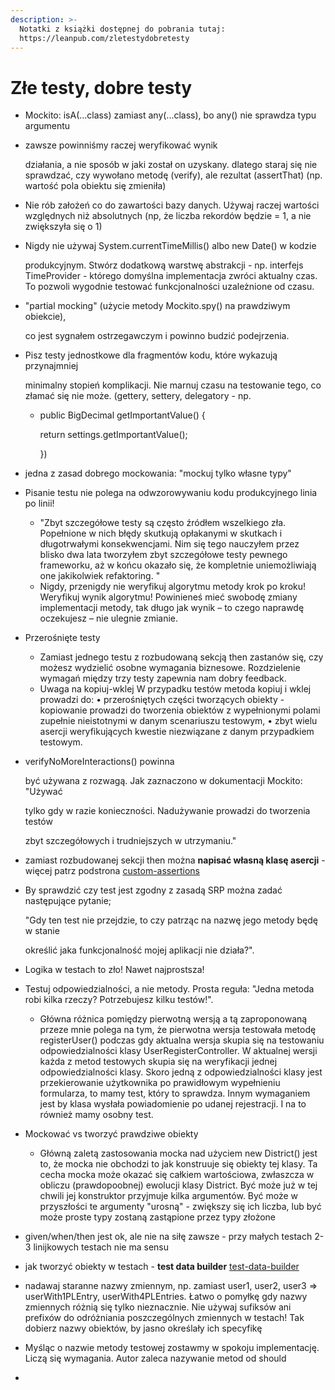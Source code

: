 ```yaml
---
description: >-
  Notatki z książki dostępnej do pobrania tutaj:
  https://leanpub.com/zletestydobretesty
---
```


# Złe testy, dobre testy



* Mockito: isA\(...class\) zamiast any\(...class\), bo any\(\) nie sprawdza typu argumentu

* zawsze powinniśmy raczej weryfikować wynik

  działania, a nie sposób w jaki został on uzyskany.  dlatego staraj się nie sprawdzać, czy wywołano metodę \(verify\), ale rezultat \(assertThat\) \(np. wartość pola obiektu się zmieniła\)

* Nie rób założeń co do zawartości bazy danych. Używaj raczej wartości względnych niż absolutnych \(np, że liczba rekordów będzie = 1, a nie zwiększyła się o 1\)

* Nigdy nie używaj System.currentTimeMillis\(\) albo new Date\(\) w kodzie

  produkcyjnym. Stwórz dodatkową warstwę abstrakcji - np. interfejs TimeProvider - którego domyślna implementacja zwróci aktualny czas. To pozwoli wygodnie testować funkcjonalności uzależnione od czasu.

* "partial mocking" \(użycie metody Mockito.spy\(\) na prawdziwym obiekcie\),

  co jest sygnałem ostrzegawczym i powinno budzić podejrzenia.

* Pisz testy jednostkowe dla fragmentów kodu, które wykazują przynajmniej

  minimalny stopień komplikacji. Nie marnuj czasu na testowanie tego, co złamać się nie może. \(gettery, settery, delegatory - np. 

  * public BigDecimal getImportantValue\(\) {

    return settings.getImportantValue\(\);

    }\)

* jedna z zasad dobrego mockowania: "mockuj tylko własne typy"

* Pisanie testu nie polega na odwzorowywaniu kodu produkcyjnego linia po linii!

  * "Zbyt szczegółowe testy są często źródłem wszelkiego zła. Popełnione w nich błędy skutkują opłakanymi w skutkach i długotrwałymi konsekwencjami. Nim się tego nauczyłem przez blisko dwa lata tworzyłem zbyt szczegółowe testy pewnego frameworku, aż w końcu okazało się, że kompletnie uniemożliwiają one jakikolwiek refaktoring. "
  * Nigdy, przenigdy nie weryfikuj algorytmu metody krok po kroku! Weryfikuj wynik algorytmu! Powinieneś mieć swobodę zmiany implementacji metody, tak długo jak wynik – to czego naprawdę oczekujesz – nie ulegnie zmianie.

* Przerośnięte testy

  * Zamiast jednego testu z rozbudowaną sekcją then zastanów się, czy możesz wydzielić osobne wymagania biznesowe. Rozdzielenie wymagań między trzy testy zapewnia nam dobry feedback.
  * Uwaga na kopiuj-wklej W przypadku testów metoda kopiuj i wklej prowadzi do: • przerośniętych części tworzących obiekty - kopiowanie prowadzi do tworzenia obiektów z wypełnionymi polami zupełnie nieistotnymi w danym scenariuszu testowym, • zbyt wielu asercji weryfikujących kwestie niezwiązane z danym przypadkiem testowym.

* verifyNoMoreInteractions\(\) powinna

  być używana z rozwagą. Jak zaznaczono w dokumentacji Mockito: "Używać

  tylko gdy w razie konieczności. Nadużywanie prowadzi do tworzenia testów

  zbyt szczegółowych i trudniejszych w utrzymaniu."

* zamiast rozbudowanej sekcji then można **napisać własną klasę asercji** - więcej patrz podstrona [custom-assertions](https://app.gitbook.com/@kinga/s/environment/~/drafts/-M49q-PPwmdobowCfUWM/zle-testy-dobre-testy/custom-assertions)

* By sprawdzić czy test jest zgodny z zasadą SRP można zadać następujące pytanie;

  "Gdy ten test nie przejdzie, to czy patrząc na nazwę jego metody będę w stanie

  określić jaka funkcjonalność mojej aplikacji nie działa?".

* Logika w testach to zło! Nawet najprostsza!

* Testuj odpowiedzialności, a nie metody. Prosta reguła: "Jedna metoda robi kilka rzeczy? Potrzebujesz kilku testów!".

  * Główna różnica pomiędzy pierwotną wersją a tą zaproponowaną przeze mnie polega na tym, że pierwotna wersja testowała metodę registerUser\(\) podczas gdy aktualna wersja skupia się na testowaniu odpowiedzialności klasy UserRegisterController. W aktualnej wersji każda z metod testowych skupia się na weryfikacji jednej odpowiedzialności klasy. Skoro jedną z odpowiedzialności klasy jest przekierowanie użytkownika po prawidłowym wypełnieniu formularza, to mamy test, który to sprawdza. Innym wymaganiem jest by klasa wysłała powiadomienie po udanej rejestracji. I na to również mamy osobny test.

* Mockować vs tworzyć prawdziwe obiekty
  * Główną zaletą zastosowania mocka nad użyciem new District\(\) jest to, że mocka nie obchodzi to jak konstruuje się obiekty tej klasy. Ta cecha mocka może okazać się całkiem wartościowa, zwłaszcza w obliczu \(prawdopoobnej\) ewolucji klasy District. Być może już w tej chwili jej konstruktor przyjmuje kilka argumentów. Być może w przyszłości te argumenty "urosną" - zwiększy się ich liczba, lub być może proste typy zostaną zastąpione przez typy złożone
* given/when/then jest ok, ale nie na siłę zawsze - przy małych testach 2-3 linijkowych testach nie ma sensu

* jak tworzyć obiekty w testach - **test data builder** [test-data-builder](https://app.gitbook.com/@kinga/s/environment/zle-testy-dobre-testy/test-data-builder)

* nadawaj staranne nazwy zmiennym, np. zamiast user1, user2, user3 =&gt; userWith1PLEntry, userWith4PLEntries. Łatwo o pomyłkę gdy nazwy zmiennych różnią się tylko nieznacznie. Nie używaj sufiksów ani prefixów do odróżniania poszczególnych zmiennych w testach! Tak dobierz nazwy obiektów, by jasno określały ich specyfikę
* Myśląc o nazwie metody testowej zostawmy w spokoju implementację. Liczą się wymagania. Autor zaleca nazywanie metod od should
* 
